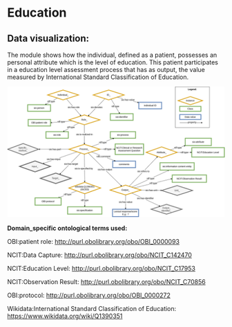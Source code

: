 # Education

## Data visualization:

The module shows how the individual, defined as a patient, possesses an personal attribute which is the level of education. This patient participates in a education level assessment process that has as output, the value measured by International Standard Classification of Education.

<p align="center">
    <a href="https://raw.githubusercontent.com/CARE-SM/CARE-Semantic-Model/main/images/CARE-SM-Education.png" target="_blank">
        <img src="https://raw.githubusercontent.com/CARE-SM/CARE-Semantic-Model/main/images/CARE-SM-Education.png">
    </a>
</p>

**Domain_specific ontological terms used:**

OBI:patient role: http://purl.obolibrary.org/obo/OBI_0000093

NCIT:Data Capture: http://purl.obolibrary.org/obo/NCIT_C142470

NCIT:Education Level: http://purl.obolibrary.org/obo/NCIT_C17953

NCIT:Observation Result: http://purl.obolibrary.org/obo/NCIT_C70856

OBI:protocol: http://purl.obolibrary.org/obo/OBI_0000272

Wikidata:International Standard Classification of Education: https://www.wikidata.org/wiki/Q1390351